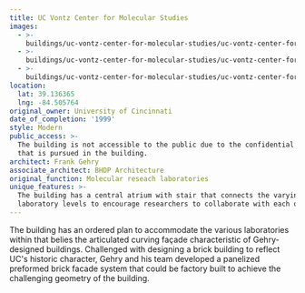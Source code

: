 ```yaml
---
title: UC Vontz Center for Molecular Studies
images:
  - >-
    buildings/uc-vontz-center-for-molecular-studies/uc-vontz-center-for-molecular-studies-0_bqjfv0
  - >-
    buildings/uc-vontz-center-for-molecular-studies/uc-vontz-center-for-molecular-studies-1_poxs6o
  - >-
    buildings/uc-vontz-center-for-molecular-studies/uc-vontz-center-for-molecular-studies-2_wbqpwg
location:
  lat: 39.136365
  lng: -84.505764
original_owner: University of Cincinnati
date_of_completion: '1999'
style: Modern
public_access: >-
  The building is not accessible to the public due to the confidential research
  that is pursued in the building.
architect: Frank Gehry
associate_architect: BHDP Architecture
original_function: Molecular reseach laboratories
unique_features: >-
  The building has a central atrium with stair that connects the varying
  laboratory levels to encourage researchers to collaborate with each other.
---
```


The building has an ordered plan to accommodate the various laboratories within that belies the articulated curving façade characteristic of Gehry-designed buildings. Challenged with designing a brick building to reflect UC's historic character, Gehry and his team developed a panelized preformed brick facade system that could be factory built to achieve the challenging geometry of the building.
